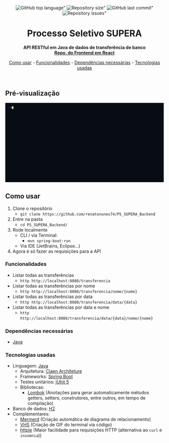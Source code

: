 <div align="center">
	
![GitHub top language"](https://img.shields.io/github/languages/top/renatonunes74/PS_SUPERA_Backend.svg?style=for-the-badge)
![Repository size"](https://img.shields.io/github/repo-size/renatonunes74/PS_SUPERA_Backend.svg?style=for-the-badge)
![GitHub last commit"](https://img.shields.io/github/last-commit/renatonunes74/PS_SUPERA_Backend.svg?style=for-the-badge)
![Repository issues"](https://img.shields.io/github/issues/rockofox/firefox-minima.svg?style=for-the-badge)
# Processo Seletivo SUPERA
**API RESTful em Java de dados de transferência de banco<br>[Repo. do Frontend em React](https://github.com/renatonunes74/PS_SUPERA_Frontend)**

[Como usar](#como-usar) -
[Funcionalidades](#funcionalidades) -
[Dependências necessárias](#dependências-necessárias) -
[Tecnologias usadas](#tecnologias-usadas)
<!-- [Diagramas](#diagramas) -->
<br>
</div>

## Pré-visualização
![](preview.gif)

## Como usar
1. Clone o repositório
    - `git clone https://github.com/renatonunes74/PS_SUPERA_Backend`
1. Entre na pasta
    - `cd PS_SUPERA_Backend/`
1. Rode localmente
    - CLI / via Terminal:
        - `mvn spring-boot:run`
    - Via IDE (JetBrains, Eclipse...)
1. Agora é só fazer as requisições para a API

### Funcionalidades
- Listar todas as transferências
    - `http http://localhost:8080/transferencia`
- Listar todas as transferências por nome
    - `http http://localhost:8080/transferencia/nome/{nome}`
- Listar todas as transferências por data
    - `http http://localhost:8080/transferencia/data/{data}`
- Listar todas as transferências por data e nome
    - `http http://localhost:8080/transferencia/data/{data}/nome/{nome}`

<!-- **OBS**: `price_in_cents` é preço em centavos (maior facilidade) -->

### Dependências necessárias
- [Java](https://dev.java/)

### Tecnologias usadas
- Linguagem: [Java](https://dev.java/)
    - Arquitetura: [Claen Architeture]()
    - Frameworks: [Spring Boot](https://spring.io/projects/spring-boot)
    - Testes unitários: [jUhit 5](https://junit.org/junit5/)
    - Bibliotecas:
        - [Lombok](https://projectlombok.org/) (Anotações para gerar automaticamente métodos getters, setters, construtores, entre outros, em tempo de compilação)
- Banco de dados: [H2](https://www.mysql.com/)
- Complementares:
     - [Mermerd](https://github.com/KarnerTh/mermerd) (Criação automática de diagrama de relacionamento)
     - [VHS](https://github.com/charmbracelet/vhs) (Criação de GIF do terminal via código)
     - [httpie](https://httpie.io/) (Maior facilidade para requisições HTTP (alternativa ao `curl` e `insomnia`))

<!-- ## Diagramas -->
<!-- ### Diagrama de classes -->
<!-- ```mermaid -->
<!-- classDiagram -->
<!-- class DemoApplicationTests { -->
<!--   void : contextLoads(); -->
<!-- } -->
<!-- class ProductController { -->
<!--   +getAllProducts(); -->
<!--   +deleteProduct(String); -->
<!--   +registerProduct(RequestProduct); -->
<!--   +updateProduct(RequestProduct); -->
<!-- } -->
<!-- class DemoApplication { -->
<!--   +static void main(String[]); -->
<!-- } -->
<!-- class Product { -->
<!--   -String : id; -->
<!--   -String : name; -->
<!--   -Integer price_in_cents; -->
<!--   -Boolean : active; -->
<!--   +String : getId(); -->
<!--   +String : getName(); -->
<!--   +Integer : getPrice_in_cents(); -->
<!--   +Boolean : getActive(); -->
<!--   +void : setId(String); -->
<!--   +void : setName(String); -->
<!--   +void : setPrice_in_cents(Integer); -->
<!--   +void : setActive(Boolean); -->
<!--   +boolean : equals(Object); -->
<!-- #boolean : canEqual(Object); -->
<!--   +int : hashCode(); -->
<!-- } -->
<!-- class RequestProduct { -->
<!--     -String : id; -->
<!--     -String : name; -->
<!--     -Integer price_in_cents; -->
<!--     +String : toString(); -->
<!--     +int hashCode(); -->
<!--     +boolean equals(Object); -->
<!--     +String : id(); -->
<!--     +String : name(); -->
<!--     +Integer price_in_cents(); -->
<!-- } -->
<!-- class ProductRepository { -->
<!--     <<interface>> -->
<!-- } -->
<!-- ProductRepository ..|> Product : Realization -->
<!-- RequestProduct ..|> Record : Realization -->
<!-- ``` -->
<!---->
<!-- ### Diagrama de relacionamento -->
<!-- ```mermaid -->
<!-- erDiagram -->
<!-- product { -->
<!--     varchar id -->
<!--         text name  -->
<!--         int price_in_cents  -->
<!--         tinyint active  -->
<!-- } -->
<!-- ``` -->
